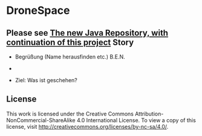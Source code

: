 DroneSpace
==========

Please see [The new Java Repository, with continuation of this project](https://github.com/yannick9906/dronespace-java)
Story
-----

* Begrüßung (Name herausfinden etc.) B.E.N.
*

* Ziel: Was ist geschehen?

License
-------
This work is licensed under the Creative Commons
Attribution-NonCommercial-ShareAlike 4.0 International
License. To view a copy of this license, visit 
http://creativecommons.org/licenses/by-nc-sa/4.0/.
